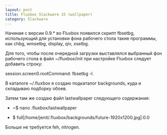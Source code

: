 ```yaml
---
layout: post
title: Fluxbox Slackware 15 (wallpaper)
category: Slackware
---
```


Начиная с версии 0.9.* во Fluxbox появился скрипт fbsetbg, использующий для установки фона рабочего стола такие программы, как chbg, wmsetbg, display, qiv, xsetbg. 

Для того, чтобы после очередной загрузки выставлялся выбранный фон рабочего стола в файл ~/fluxbox/init при настройке Fluxbox следует добавить строку:

session.screen0.rootCommand: fbsetbg -l. 

В каталоге ~/.fluxbox я создаю подкаталог backgrounds, куда и складываю подборку обоев.

Затем там же создаю файл lastwallpaper следующего содержания:

- ~$ nano .fluxbox/lastwallpaper

- $ full|/home/jenit/.fluxbox/backgrounds/future-1920x1200.jpg|:0.0

Больше не требуется feh, nitrogen.
